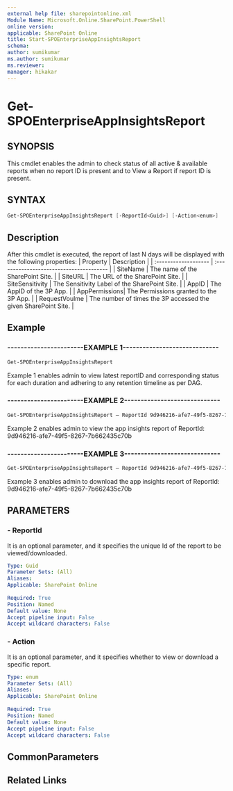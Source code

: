 ```yaml
---
external help file: sharepointonline.xml
Module Name: Microsoft.Online.SharePoint.PowerShell
online version: 
applicable: SharePoint Online
title: Start-SPOEnterpriseAppInsightsReport
schema: 
author: sumikumar
ms.author: sumikumar
ms.reviewer:
manager: hikakar
---
```


# Get-SPOEnterpriseAppInsightsReport

## SYNOPSIS

This cmdlet enables the admin to check status of all active & available reports when no report ID is present and to View a Report if report ID is present.

## SYNTAX

```powershell
Get-SPOEnterpriseAppInsightsReport [-ReportId<Guid>] [-Action<enum>]
```

## Description

After this cmdlet is executed, the report of last N days will be displayed with the following properties:
| Property             | Description                              |
| :------------------- | :--------------------------------------- |
| SiteName | The name of the SharePoint Site.                    |
| SiteURL               | The URL of the SharePoint Site.                   |
| SiteSensitivity | The Sensitivity Label of the SharePoint Site.               |
| AppID | The AppID of the 3P App.       |
| AppPermissions| The Permissions granted to the 3P App. |
| RequestVoulme | The number of times the 3P accessed the given SharePoint Site.          |
  
## Example

### -----------------------EXAMPLE 1-----------------------------

```powershell
Get-SPOEnterpriseAppInsightsReport
```

Example 1 enables admin to view latest reportID and corresponding status for each duration and adhering to any retention timeline as per DAG.

### -----------------------EXAMPLE 2-----------------------------

```powershell
Get-SPOEnterpriseAppInsightsReport – ReportId 9d946216-afe7-49f5-8267-7b662435c70b
```

Example 2 enables admin to view the app insights report of ReportId: 9d946216-afe7-49f5-8267-7b662435c70b

### -----------------------EXAMPLE 3-----------------------------

```powershell
Get-SPOEnterpriseAppInsightsReport – ReportId 9d946216-afe7-49f5-8267-7b662435c70b -Action Download
```

Example 3 enables admin to download the app insights report of ReportId: 9d946216-afe7-49f5-8267-7b662435c70b

## PARAMETERS

### - ReportId

It is an optional parameter, and it specifies the unique Id of the report to be viewed/downloaded.

```yaml
Type: Guid
Parameter Sets: (All)
Aliases:
Applicable: SharePoint Online
 
Required: True
Position: Named
Default value: None
Accept pipeline input: False
Accept wildcard characters: False
```

### - Action

It is an optional parameter, and it specifies whether to view or download a specific report.

```yaml
Type: enum
Parameter Sets: (All)
Aliases:
Applicable: SharePoint Online
 
Required: True
Position: Named
Default value: None
Accept pipeline input: False
Accept wildcard characters: False
```

## CommonParameters

## Related Links
